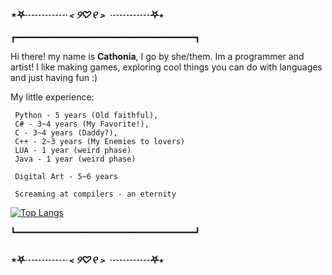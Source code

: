 ###    		⋆⛧*┈┈┈┈﹤୨♡୧﹥ ┈┈┈┈*⛧⋆
┏━━━━━━━━━━━━━━━━━━━━━━━━━━━━━━━━━━┓
 
 Hi there! my name is **Cathonia**, I go by she/them.
 Im a programmer and artist! I like making games, 
 exploring cool things you can do with languages and just having fun :)
 
 My little experience:
 ```
  Python - 5 years (Old faithful),
  C# - 3~4 years (My Favorite!),
  C - 3~4 years (Daddy?),
  C++ - 2~3 years (My Enemies to lovers)
  LUA - 1 year (weird phase)
  Java - 1 year (weird phase)
  
  Digital Art - 5~6 years
  
  Screaming at compilers - an eternity
```
[![Top Langs](https://github-readme-stats.vercel.app/api/top-langs/?username=CatFiji&layout=compact)](https://github.com/anuraghazra/github-readme-stats)


┗━━━━━━━━━━━━━━━━━━━━━━━━━━━━━━━━━━┛

###    		⋆⛧*┈┈┈┈﹤୨♡୧﹥ ┈┈┈┈*⛧⋆
